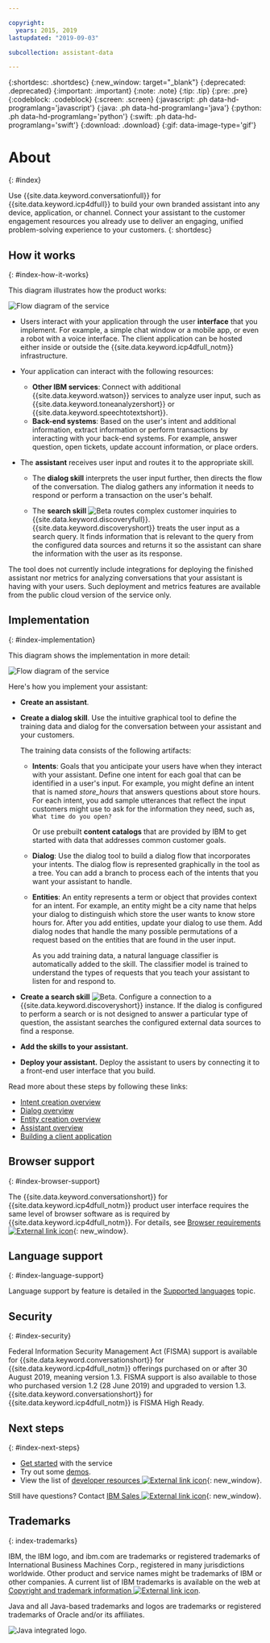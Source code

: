 ```yaml
---

copyright:
  years: 2015, 2019
lastupdated: "2019-09-03"

subcollection: assistant-data

---
```


{:shortdesc: .shortdesc}
{:new_window: target="_blank"}
{:deprecated: .deprecated}
{:important: .important}
{:note: .note}
{:tip: .tip}
{:pre: .pre}
{:codeblock: .codeblock}
{:screen: .screen}
{:javascript: .ph data-hd-programlang='javascript'}
{:java: .ph data-hd-programlang='java'}
{:python: .ph data-hd-programlang='python'}
{:swift: .ph data-hd-programlang='swift'}
{:download: .download}
{:gif: data-image-type='gif'}

# About
{: #index}

Use {{site.data.keyword.conversationfull}} for {{site.data.keyword.icp4dfull}} to build your own branded assistant into any device, application, or channel. Connect your assistant to the customer engagement resources you already use to deliver an engaging, unified problem-solving experience to your customers.
{: shortdesc}

## How it works
{: #index-how-it-works}

This diagram illustrates how the product works:

![Flow diagram of the service](images/simple-overview.png)

- Users interact with your application through the user **interface** that you implement. For example, a simple chat window or a mobile app, or even a robot with a voice interface. The client application can be hosted either inside or outside the {{site.data.keyword.icp4dfull_notm}} infrastructure.

- Your application can interact with the following resources:

    - **Other IBM services**: Connect with additional {{site.data.keyword.watson}} services to analyze user input, such as {{site.data.keyword.toneanalyzershort}} or {{site.data.keyword.speechtotextshort}}.
    - **Back-end systems**: Based on the user's intent and additional information, extract information or perform transactions by interacting with your back-end systems. For example, answer question, open tickets, update account information, or place orders.

- The **assistant** receives user input and routes it to the appropriate skill.

  - The **dialog skill** interprets the user input further, then directs the flow of the conversation. The dialog gathers any information it needs to respond or perform a transaction on the user's behalf.

  - The **search skill** ![Beta](images/beta.png) routes complex customer inquiries to {{site.data.keyword.discoveryfull}}. {{site.data.keyword.discoveryshort}} treats the user input as a search query. It finds information that is relevant to the query from the configured data sources and returns it so the assistant can share the information with the user as its response.

The tool does not currently include integrations for deploying the finished assistant nor metrics for analyzing conversations that your assistant is having with your users. Such deployment and metrics features are available from the public cloud version of the service only.

## Implementation
{: #index-implementation}

This diagram shows the implementation in more detail:

![Flow diagram of the service](images/arch-data-overview.png)

Here's how you implement your assistant:

- **Create an assistant**.

- **Create a dialog skill**. Use the intuitive graphical tool to define the training data and dialog for the conversation between your assistant and your customers.

  The training data consists of the following artifacts:

  - **Intents**: Goals that you anticipate your users have when they interact with your assistant. Define one intent for each goal that can be identified in a user's input. For example, you might define an intent that is named *store_hours* that answers questions about store hours. For each intent, you add sample utterances that reflect the input customers might use to ask for the information they need, such as, `What time do you open?`

    Or use prebuilt **content catalogs** that are provided by IBM to get started with data that addresses common customer goals.

  - **Dialog**: Use the dialog tool to build a dialog flow that incorporates your intents. The dialog flow is represented graphically in the tool as a tree. You can add a branch to process each of the intents that you want your assistant to handle.

  - **Entities**: An entity represents a term or object that provides context for an intent. For example, an entity might be a city name that helps your dialog to distinguish which store the user wants to know store hours for. After you add entities, update your dialog to use them. Add dialog nodes that handle the many possible permutations of a request based on the entities that are found in the user input.

    As you add training data, a natural language classifier is automatically added to the skill. The classifier model is trained to understand the types of requests that you teach your assistant to listen for and respond to.

- **Create a search skill** ![Beta](images/beta.png). Configure a connection to a {{site.data.keyword.discoveryshort}} instance. If the dialog is configured to perform a search or is not designed to answer a particular type of question, the assistant searches the configured external data sources to find a response.

- **Add the skills to your assistant.**

- **Deploy your assistant.** Deploy the assistant to users by connecting it to a front-end user interface that you build.

Read more about these steps by following these links:

- [Intent creation overview](/docs/services/assistant-data?topic=assistant-data-intents#intents-described)
- [Dialog overview](/docs/services/assistant-data?topic=assistant-data-dialog-overview)
- [Entity creation overview](/docs/services/assistant-data?topic=assistant-data-entities#entities-described)
- [Assistant overview](/docs/services/assistant-data?topic=assistant-data-assistant-add)
- [Building a client application](/docs/services/assistant-data?topic=assistant-data-api-client)

## Browser support
{: #index-browser-support}

The {{site.data.keyword.conversationshort}} for {{site.data.keyword.icp4dfull_notm}} product user interface requires the same level of browser software as is required by {{site.data.keyword.icp4dfull_notm}}. For details, see [Browser requirements ![External link icon](../../icons/launch-glyph.svg "External link icon")](https://www.ibm.com/support/knowledgecenter/en/SSQNUZ_1.2.1/com.ibm.icpdata.doc/zen/install/reqs-ent.html#reqs-ent__web){: new_window}.

## Language support
{: #index-language-support}

Language support by feature is detailed in the [Supported languages](lang-support.html) topic.

## Security
{: #index-security}

Federal Information Security Management Act (FISMA) support is available for {{site.data.keyword.conversationshort}} for {{site.data.keyword.icp4dfull_notm}} offerings purchased on or after 30 August 2019, meaning version 1.3. FISMA support is also available to those who purchased version 1.2 (28 June 2019) and upgraded to version 1.3. {{site.data.keyword.conversationshort}} for {{site.data.keyword.icp4dfull_notm}} is FISMA High Ready.

## Next steps
{: #index-next-steps}

- [Get started](/docs/services/assistant-data?topic=assistant-data-getting-started) with the service
- Try out some [demos](/docs/services/assistant-data?topic=assistant-data-sample-apps).
- View the list of [developer resources ![External link icon](../../icons/launch-glyph.svg "External link icon")](https://www.ibm.com/watson/developer-resources/){: new_window}.

Still have questions? Contact [IBM Sales ![External link icon](../../icons/launch-glyph.svg "External link icon")](https://www-01.ibm.com/marketing/iwm/dre/signup?source=urx-20970){: new_window}.

## Trademarks
{: index-trademarks}

IBM, the IBM logo, and ibm.com are trademarks or registered trademarks of International Business Machines Corp., registered in many jurisdictions worldwide. Other product and service names might be trademarks of IBM or other companies. A current list of IBM trademarks is available on the web at [Copyright and trademark information ![External link icon](../../icons/launch-glyph.svg "External link icon")](www.ibm.com/legal/copytrade.shtml).

Java and all Java-based trademarks and logos are trademarks or registered trademarks of Oracle and/or its affiliates.

![Java integrated logo.](images/Java_Compatible.png)